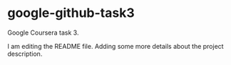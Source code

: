 # google-github-task3
Google Coursera task 3.

I am editing the README file. Adding some more details about the project description.
